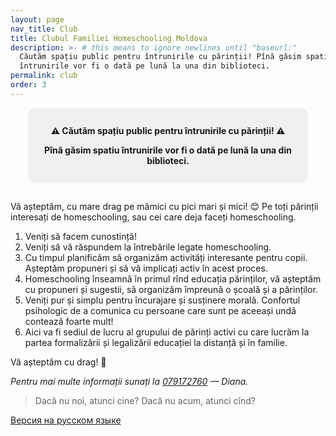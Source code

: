 ```yaml
---
layout: page
nav_title: Club
title: Clubul Familiei Homeschooling Moldova
description: >- # this means to ignore newlines until "baseurl:"
  Căutăm spațiu public pentru întrunirile cu părinții! Pînă găsim spatiu
  întrunirile vor fi o dată pe lună la una din biblioteci.
permalink: club
order: 3
---
```


<style>
.announcement {
  background-color: #f0f0f0;
  padding: 1em;
  border-radius: 1em;
  max-width: 30em;
  text-align: center;
  font-weight: bold;
  margin: 0 auto 2em;
}
</style>

<div class="announcement">
  <p>⚠️ Căutăm spațiu public pentru întrunirile cu părinții! ⚠️ </p>

  <p>Pînă găsim spatiu întrunirile vor fi o dată pe lună la una din biblioteci.</p>
</div>

Vă așteptăm, cu mare drag pe mămici cu pici mari și mici! 😊 Pe toți părinții
interesați de homeschooling, sau cei care deja faceți homeschooling.

1. Veniți să facem cunostință!
2. Veniți să vă răspundem la întrebările legate homeschooling.
3. Cu timpul planificăm să organizăm activități interesante pentru copii.
   Așteptăm propuneri și să vă implicați activ în acest proces.
4. Homeschooling înseamnă în primul rînd educația părinților, vă așteptăm cu
   propuneri și sugestii, să organizăm împreună o școală și a părinților.
5. Veniți pur și simplu pentru încurajare și susținere morală. Confortul
   psihologic de a comunica cu persoane care sunt pe aceeași undă contează
   foarte mult!
6. Aici va fi sediul de lucru al grupului de părinți activi cu care lucrăm la
   partea formalizării și legalizării educației la distanță și în familie.

Vă așteptăm cu drag! 🙂

_Pentru mai multe informații sunați la <a href="tel:+37379172760">079172760</a> — Diana._

> Dacă nu noi, atunci cine? Dacă nu acum, atunci cînd?

<a href="{% link pages/club-ru.md %}" lang="ru" class="translation-link
bottom">Версия на русском языке</a>
